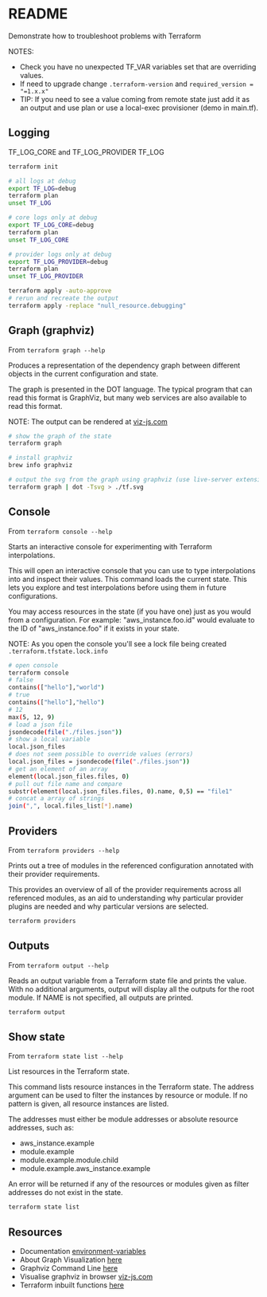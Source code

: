 # README

Demonstrate how to troubleshoot problems with Terraform  

NOTES:

* Check you have no unexpected TF_VAR variables set that are overriding values.  
* If need to upgrade change `.terraform-version` and `required_version = "=1.x.x"`  
* TIP: If you need to see a value coming from remote state just add it as an output and use plan or use a local-exec provisioner (demo in main.tf).  

## Logging

TF_LOG_CORE and TF_LOG_PROVIDER
TF_LOG  

```sh
terraform init

# all logs at debug
export TF_LOG=debug  
terraform plan
unset TF_LOG

# core logs only at debug
export TF_LOG_CORE=debug  
terraform plan
unset TF_LOG_CORE

# provider logs only at debug
export TF_LOG_PROVIDER=debug
terraform plan
unset TF_LOG_PROVIDER

terraform apply -auto-approve
# rerun and recreate the output
terraform apply -replace "null_resource.debugging"
```

## Graph (graphviz)

From `terraform graph --help`  

Produces a representation of the dependency graph between different objects in the current configuration and state.

The graph is presented in the DOT language. The typical program that can read this format is GraphViz, but many web services are also available to read this format.

NOTE: The output can be rendered at [viz-js.com](http://viz-js.com/)  

```sh
# show the graph of the state
terraform graph
```

```sh
# install graphviz
brew info graphviz  

# output the svg from the graph using graphviz (use live-server extension to view)
terraform graph | dot -Tsvg > ./tf.svg 
```

## Console

From `terraform console --help`  

Starts an interactive console for experimenting with Terraform interpolations.  

This will open an interactive console that you can use to type interpolations into and inspect their values. This command loads the current state. This lets you explore and test interpolations before using them in future configurations.  

You may access resources in the state (if you have one) just as you would
from a configuration. For example: "aws_instance.foo.id" would evaluate
to the ID of "aws_instance.foo" if it exists in your state.  

NOTE: As you open the console you'll see a lock file being created `.terraform.tfstate.lock.info`  

```sh
# open console
terraform console
# false
contains(["hello"],"world") 
# true
contains(["hello"],"hello") 
# 12
max(5, 12, 9)
# load a json file
jsondecode(file("./files.json"))
# show a local variable
local.json_files
# does not seem possible to override values (errors)
local.json_files = jsondecode(file("./files.json"))
# get an element of an array
element(local.json_files.files, 0)
# pull out file name and compare
substr(element(local.json_files.files, 0).name, 0,5) == "file1"
# concat a array of strings
join(",", local.files_list[*].name)
```

## Providers

From `terraform providers --help`  

Prints out a tree of modules in the referenced configuration annotated with their provider requirements.  

This provides an overview of all of the provider requirements across all referenced modules, as an aid to understanding why particular provider plugins are needed and why particular versions are selected.  

```sh
terraform providers
```

## Outputs

From `terraform output --help`  

Reads an output variable from a Terraform state file and prints the value. With no additional arguments, output will display all the outputs for the root module.  If NAME is not specified, all outputs are printed.  

```sh
terraform output
```

## Show state

From `terraform state list --help`  

List resources in the Terraform state.  

This command lists resource instances in the Terraform state. The address argument can be used to filter the instances by resource or module. If no pattern is given, all resource instances are listed.  

The addresses must either be module addresses or absolute resource   addresses, such as:

* aws_instance.example
* module.example
* module.example.module.child
* module.example.aws_instance.example

An error will be returned if any of the resources or modules given as filter addresses do not exist in the state.

```sh
terraform state list
```

## Resources

* Documentation [environment-variables](https://www.terraform.io/docs/cli/config/environment-variables.html)  
* About Graph Visualization [here](https://graphviz.org/about/)
* Graphviz Command Line
 [here](https://graphviz.org/doc/info/command.html)  
* Visualise graphviz in browser [viz-js.com](http://viz-js.com/)  
* Terraform inbuilt functions [here](https://www.terraform.io/language/functions)  
